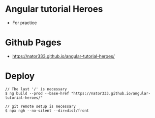 # Angular tutorial Heroes
- For practice

# Github Pages
- https://nator333.github.io/angular-tutorial-heroes/

# Deploy

  ```
  // The last '/' is necessary
  $ ng build --prod --base-href "https://nator333.github.io/angular-tutorial-heroes/"

  // git remote setup is necessary
  $ npx ngh --no-silent --dir=dist/front
  ```
